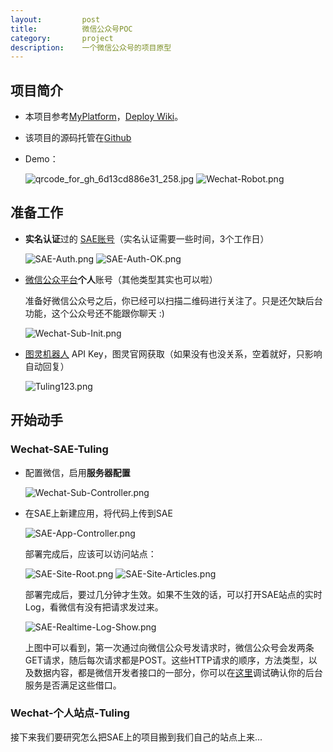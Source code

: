 ```yaml
---
layout:         post
title:          微信公众号POC
category:       project
description:    一个微信公众号的项目原型
---
```


## 项目简介
- 本项目参考[MyPlatform](https://github.com/littlecodersh/MyPlatform)，[Deploy Wiki](https://github.com/littlecodersh/MyPlatform/wiki/Deploy)。
- 该项目的源码托管在[Github](https://github.com/wu-wenxiang/wwxPOC)
- Demo：

	![qrcode_for_gh_6d13cd886e31_258.jpg](http://7xudfs.com1.z0.glb.clouddn.com/Common-9fa9e352b59943ecaeee659bec62c519-qrcode_for_gh_6d13cd886e31_258.jpg)
	![Wechat-Robot.png](http://7xudfs.com1.z0.glb.clouddn.com/c5b735854b244f629923cd3c4b2715cc-Wechat-Robot.png)

## 准备工作
- **实名认证**过的 [SAE账号](http://sae.sina.com.cn/)（实名认证需要一些时间，3个工作日）

	![SAE-Auth.png](http://7xudfs.com1.z0.glb.clouddn.com/c5b735854b244f629923cd3c4b2715cc-SAE-Auth.png)
	![SAE-Auth-OK.png](http://7xudfs.com1.z0.glb.clouddn.com/c5b735854b244f629923cd3c4b2715cc-SAE-Auth-OK.png)

- [微信公众平台](https://mp.weixin.qq.com/)**个人**账号（其他类型其实也可以啦）

	准备好微信公众号之后，你已经可以扫描二维码进行关注了。只是还欠缺后台功能，这个公众号还不能跟你聊天 :)
	
	![Wechat-Sub-Init.png](http://7xudfs.com1.z0.glb.clouddn.com/c5b735854b244f629923cd3c4b2715cc-Wechat-Subscription-Init.PNG)

- [图灵机器人](http://tuling123.com/) API Key，图灵官网获取（如果没有也没关系，空着就好，只影响自动回复）

	![Tuling123.png](http://7xudfs.com1.z0.glb.clouddn.com/c5b735854b244f629923cd3c4b2715cc-Tuling123.png)

## 开始动手

### Wechat-SAE-Tuling

- 配置微信，启用**服务器配置**

	![Wechat-Sub-Controller.png](http://7xudfs.com1.z0.glb.clouddn.com/c5b735854b244f629923cd3c4b2715cc-Wechat-Sub-Controller.png)

- 在SAE上新建应用，将代码上传到SAE

	![SAE-App-Controller.png](http://7xudfs.com1.z0.glb.clouddn.com/c5b735854b244f629923cd3c4b2715cc-SAE-App-Controller.png)
	
	部署完成后，应该可以访问站点：
	
	![SAE-Site-Root.png](http://7xudfs.com1.z0.glb.clouddn.com/c5b735854b244f629923cd3c4b2715cc-SAE-Site-Root.png)
	![SAE-Site-Articles.png](http://7xudfs.com1.z0.glb.clouddn.com/c5b735854b244f629923cd3c4b2715cc-SAE-Site-Articles.png)

	部署完成后，要过几分钟才生效。如果不生效的话，可以打开SAE站点的实时Log，看微信有没有把请求发过来。
	
	![SAE-Realtime-Log-Show.png](http://7xudfs.com1.z0.glb.clouddn.com/c5b735854b244f629923cd3c4b2715cc-SAE-Realtime-Log-Show.png)
	
	上图中可以看到，第一次通过向微信公众号发请求时，微信公众号会发两条GET请求，随后每次请求都是POST。这些HTTP请求的顺序，方法类型，以及数据内容，都是微信开发者接口的一部分，你可以在[这里](http://mp.weixin.qq.com/debug/)调试确认你的后台服务是否满足这些借口。

### Wechat-个人站点-Tuling

接下来我们要研究怎么把SAE上的项目搬到我们自己的站点上来...

